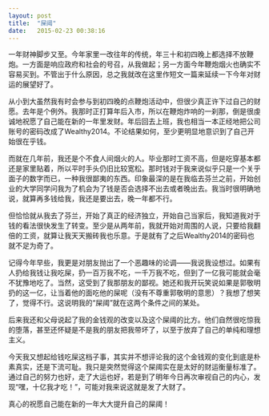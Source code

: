 ```yaml
---
layout: post
title:  "屎阈"
date:   2015-02-23 00:38:16
---
```

一年财神脚步又至。今年家里一改往年的传统，年三十和初四晚上都选择不放鞭炮。一方面是响应政府和社会的号召，从我做起；另一方面今年鞭炮烟火也确实不容易买到。不管出于什么原因，总之我就改在这里作短文一篇来延续一下今年对财运的展望好了。

从小到大虽然我有时会参与到初四晚的点鞭炮活动中，但很少真正许下过自己的财愿。去年是个例外。我那时正打算年后入市，所以在鞭炮炸响的一刹那，倒是很虔诚地祝愿了自己能在新的一年里发财。年后回去上班，我也相当一本正经地把公司账号的密码改成了Wealthy2014。不论结果如何，至少更明显地意识到了自己开始很在乎钱。

而就在几年前，我还是个不食人间烟火的人。毕业那时工资不高，但是吃穿基本都还是家里贴着，所以平时手头仍旧比较宽松。那时钱对于我来说似乎只是一个关乎面子的数字而已，一种我很鄙夷的东西。印象最深的是在我临去芬兰之前，开始创业的大学同学问我为了机会为了钱是否会选择不出去或者晚出去。我当时很明确地说，就算再多钱给我，我还是要出去，晚一年都不行。

但恰恰就从我去了芬兰，开始了真正的经济独立，开始自己当家后，我知道我对于钱的看法很快发生了转变。至少是从两年前，我就开始对周围的人说，只要给我翻倍的工资，就算让我天天搬砖我也乐意。于是就有了之后Wealthy2014的密码也就不足为奇了。

记得今年早些，我更是对朋友抛出了一个恶趣味的论调——我说我设想过。如果有人扔给我钱让我吃屎，扔一百万我不吃，一千万我不吃，但到了一亿我可能就会毫不犹豫地吃了。当然，这受到了我那朋友的鄙视。她还和我开玩笑说如果是郭敬明扔的这一亿，让当着他的面吃他的屎呢（没有不尊重郭敬明的意思）？我想了想笑了，觉得不行。这说明我的“屎阈”就在这两个条件之间的某处。

后来我还和父母说起了我的金钱观的改变以及这个屎阈的比方。他们自然很吃惊我的堕落，甚至还怀疑是不是我的朋友把我带坏了，以至于放弃了自己的单纯和理想主义。

今天我又想起给钱吃屎这档子事，其实并不想评论我的这个金钱观的变化到底是朴素真实，还是下流可耻。我只是突然觉得这个屎阈实在是太好的财运衡量标准了。通过自己的努力也好，走了大运也好，若是到了明年今日再次审视自己的内心，发现“嘿，十亿我才吃！”，可能对我来说这就是发了大财了。

真心的祝愿自己能在新的一年大大提升自己的屎阈！


